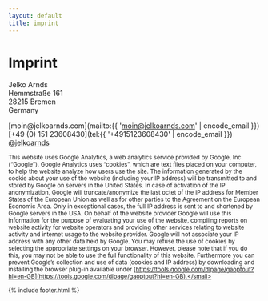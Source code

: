 ```yaml
---
layout: default
title: imprint
---
```


# Imprint

Jelko Arnds<br/>
Hemmstraße 161<br/>
28215 Bremen<br/>
Germany<br/>

[moin&#64;jelkoarnds&#46;com](mailto:{{ 'moin@jelkoarnds.com' | encode_email }})<br/>
[&#43;49&#32;(0)&#32;151&#32;23608430](tel:{{ '+4915123608430' | encode_email }})<br/>
[@jelkoarnds](http://twitter.com/jelkoarnds)

<small>This website uses Google Analytics, a web analytics service provided by Google, Inc. (“Google”). Google Analytics uses “cookies”, which are text files placed on your computer, to help the website analyze how users use the site. The information generated by the cookie about your use of the website (including your IP address) will be transmitted to and stored by Google on servers in the United States. In case of activation of the IP anonymization, Google will truncate/anonymize the last octet of the IP address for Member States of the European Union as well as for other parties to the Agreement on the European Economic Area. Only in exceptional cases, the full IP address is sent to and shortened by Google servers in the USA. On behalf of the website provider Google will use this information for the purpose of evaluating your use of the website, compiling reports on website activity for website operators and providing other services relating to website activity and internet usage to the website provider. Google will not associate your IP address with any other data held by Google. You may refuse the use of cookies by selecting the appropriate settings on your browser. However, please note that if you do this, you may not be able to use the full functionality of this website. Furthermore you can prevent Google’s collection and use of data (cookies and IP address) by downloading and installing the browser plug-in available under [https://tools.google.com/dlpage/gaoptout?hl=en-GB](https://tools.google.com/dlpage/gaoptout?hl=en-GB).</small>

{% include footer.html %}
